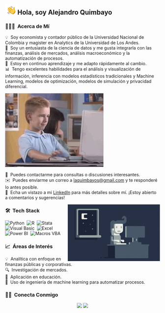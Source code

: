 
<img alt="Night Coding" src="https://raw.githubusercontent.com/AVS1508/AVS1508/master/assets/Hand%20Wave.gif" width='40' align="left"/><h2>Hola, soy Alejandro Quimbayo</h2>


### 👨🏻‍💻 &nbsp;Acerca de Mí

💡 &nbsp;Soy economista y contador público de la Universidad Nacional de Colombia y magister en Analytics de la Universidad de Los Andes.\
💼 &nbsp;Soy un entusiasta de la ciencia de datos y me gusta integrarla con las finanzas, análisis de mercados, análisis macroeconómico y la automatización de procesos.\
🌱 &nbsp;Estoy en continuo aprendizaje y me adapto rápidamente al cambio.\
📊 &nbsp;Tengo excelentes habilidades para el análisis y visualización de información, inferencia con modelos estadísticos tradicionales y Machine Learning, modelos de optimización, modelos de simulación y privacidad diferencial.

![Luis Alejandro Quimbayo Suarez Banner](https://github.com/laquimbayos/laquimbayos/blob/main/3Wby.gif)


💬 &nbsp;Puedes contactarme para consultas o discusiones interesantes.\
✉️ &nbsp;Puedes enviarme un correo a laquimbayos@gmail.com y te responderé lo antes posible.\
📄 &nbsp;Echa un vistazo a mi [LinkedIn](https://www.linkedin.com/in/luis-alejandro-quimbayo-suarez-89612a160/) para más detalles sobre mí. ¡Estoy abierto a comentarios y sugerencias!

<img alt="Night Coding" src="https://raw.githubusercontent.com/AVS1508/AVS1508/master/assets/Night-Coding.gif" align="right"/>

### 🛠 &nbsp;Tech Stack

![Python](https://img.shields.io/badge/-Python-05122A?style=flat&logo=python)&nbsp;
![R](https://img.shields.io/badge/-R-05122A?style=flat&logo=R&logoColor=276DC3)&nbsp;
![Stata](https://img.shields.io/badge/-Stata-05122A?style=flat&logo=stata)&nbsp;
![Visual Basic](https://img.shields.io/badge/-Visual%20Basic-05122A?style=flat&logo=visual-studio&logoColor=5C2D91)&nbsp;
![Excel](https://img.shields.io/badge/-Excel-05122A?style=flat&logo=microsoft-excel)&nbsp;
![Power BI](https://img.shields.io/badge/-Power%20BI-05122A?style=flat&logo=power-bi)&nbsp;
![Macros VBA](https://img.shields.io/badge/-Macros%20VBA-05122A?style=flat&logo=visual-studio)&nbsp;



### 📈 &nbsp;Áreas de Interés

💡 &nbsp;Analítica con enfoque en finanzas públicas y corporativas.\
🔍 &nbsp;Investigación de mercados.\
🏫 &nbsp;Aplicación en educación.\
🤖 &nbsp;Uso de ingeniería de machine learning para automatizar procesos.

### 🤝🏻 &nbsp;Conecta Conmigo

<p align="center">
<a href="https://www.linkedin.com/in/luis-alejandro-quimbayo-suarez-89612a160/"><img src="https://img.shields.io/badge/-LinkedIn-0077B5?style=flat&logo=Linkedin&logoColor=white"/></a>
<a href="mailto:laquimbayos@gmail.com"><img src="https://img.shields.io/badge/-Email-D14836?style=flat&logo=Gmail&logoColor=white"/></a>
</p>
